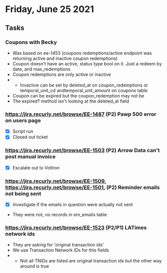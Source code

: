 # Friday, June 25 2021

## Tasks
### Coupons with Becky
* Was based on ee-1453 (coupons redemptions/active endpoint was returning active and inactive coupon redemptions)
* Coupon doesn't have an active, status type bool on it. Just a redeem by date, and max_redemptions
* Coupon redemptions are only active or inactive
* * Invactive can be set by deleted_at on coupon_redemptions or temporal_unit_cd andtemporal_unit_amount on coupons table
* Coupon can be expired but the coupon_redemption may not be
* The expired? method isn't looking at the deleted_at field

### https://jira.recurly.net/browse/EE-1487 (P2) Pawp 500 error on users page
- [x] Script run
- [x] Closed out ticket

### https://jira.recurly.net/browse/EE-1503 (P2) Arrow Data can't post manual invoice
- [x] Escalate out to Voltron

### https://jira.recurly.net/browse/EE-1509, https://jira.recurly.net/browse/EE-1501, (P2) Reminder emails not being sent
- [x] Investigate if the emails in question were actually not sent
* They were not, no records in em_emails table

### https://jira.recurly.net/browse/EE-1523 (P2/P1) LATimes network ids
* They are asking for 'original transaction ids'
* We use Transaction Network IDs for this fields
* * Not all TNIDs are listed are original transaction ids but the other way around is true

